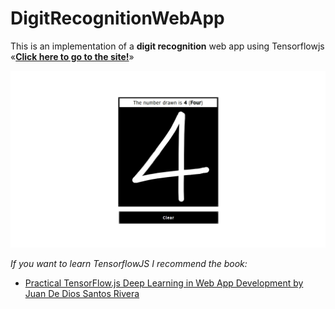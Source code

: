 # DigitRecognitionWebApp

This is an implementation of a **digit recognition** web app using Tensorflowjs  «[**Click here to go to the site!**](https://anaximeno.github.io/DigitRecognitionWebApp/ "Digit Recognition Web App")»

[![Example Image](imagens/DRWA.png)](https://anaximeno.github.io/DigitRecognitionWebApp/ "Digit Recognition Web App")

*If you want to learn TensorflowJS I recommend the book:*  
 - [Practical TensorFlow.js Deep Learning in Web App Development by Juan De Dios Santos Rivera](https://www.amazon.com.br/Practical-TensorFlow-js-Learning-Development-English-ebook/dp/B08JLKDX2D)
